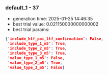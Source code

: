 
### default_1 - 37
- generation time: 2025-01-25 14:46:35
- best trial value: 0.021150000000000002
- best trial params: 
```json
{'include_htf_poi_ltf_confirmation': False,
 'include_type_1_m5': True,
 'include_type_2_m5': True,
 'include_type_3_m5': True,
 'value_type_1_m5': False,
 'value_type_2_m5': True,
 'value_type_3_m5': False}
```

